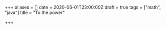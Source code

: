 +++
aliases = []
date = 2020-06-01T23:00:00Z
draft = true
tags = ["math", "java"]
title = "To the power"

+++
